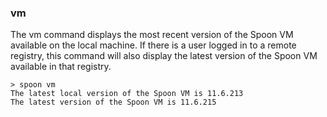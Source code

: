 ### vm

The vm command displays the most recent version of the Spoon VM available on the local machine. If there is a user logged in to a remote registry, this command will also display the latest version of the Spoon VM available in that registry. 

	> spoon vm
	The latest local version of the Spoon VM is 11.6.213
	The latest version of the Spoon VM is 11.6.215